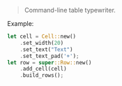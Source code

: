 > Command-line table typewriter.

Example:

```rs
let cell = Cell::new()
    .set_width(20)
    .set_text("Text")
    .set_text_pad('+');
let row = super::Row::new()
    .add_cell(cell)
    .build_rows();
```

